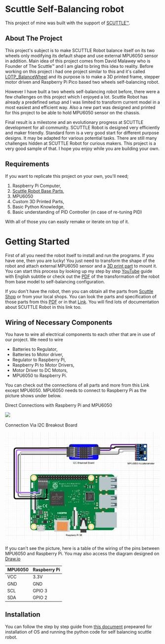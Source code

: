 # Scuttle Self-Balancing robot

This project of mine was built with the support of [SCUTTLE™](https://www.scuttlerobot.org/). 

## About The Project

This project's subject is to make SCUTTLE Robot balance itself on its two wheels only modifying its default shape and use external MPU6050 sensor in addition. Main idea of this project comes from David Malawey who is Founder of The Scuttle™ and I am glad to bring this idea to reality. Before working on this project i had one project similar to this and it's called [LOTP_BalanceWheel](https://github.com/SMDHuman/BalanceWheel) and its purpose is to make a 3D printed frame, stepper motor driven and Raspberry Pi Pico based two wheels self-balancing robot.

However I have built a two wheels self-balancing robot before, there were a few challenges on this project which I enjoyed a lot. Scuttle Robot has already a predefined setup and I was limited to transform current model in a most easiest and efficient way. Also a new part was designed and printed for this project to be able to hold MPU6050 sensor on the chassis.

Final result is a milestone and an evolutionary progress at SCUTTLE development for all community.
SCUTTLE Robot is designed very efficiently and maker friendly.  Standard form is a very good start for different purpose designs. It may be adapted for various potential tasks. There are still many challenges hidden at SCUTTLE Robot for curious makers. This project is a very good sample of that. I hope you enjoy while you are building your own.


## Requirements 

If you want to replicate this project on your own, you'll need;
1.	Raspberry Pi Computer,
2. [Scuttle Robot Base Parts](https://github.com/SMDHuman/ScuttleBalancingRobot/blob/main/docs/Item%20Links%2020230606.pdf),
3.	MPU6050
4.	Custom 3D Printed Parts,
5.	Basic Python Knowledge,
6.	Basic understanding of PID Controller (in case of re-tuning PID)

With all of those you can easily remake or iterate on top of it.

# Getting Started

First of all you need the robot itself to install and run the programs. If you have one, then you are lucky! You just need to transform the shape of the robot and attach external MPU6050 sensor and a [3D print part](https://github.com/SMDHuman/ScuttleBalancingRobot/tree/main/3D%20Models) to mount it. You can start this process by looking up my step by step [YouTube](https://youtu.be/XI1HBQYeNek) guide with English subtitle or check out the [PDF](https://github.com/SMDHuman/ScuttleBalancingRobot/blob/main/docs/Self%20Balanced%20Robot%20Transformation.pdf) of the transformation of the robot from base model to self-balancing configuration.

If you don't have the robot, then you can obtain all the parts from [Scuttle Shop](https://www.scuttlerobot.org/shop/) or from your local shops. You can look the parts and specification of those parts from this [PDF](https://github.com/SMDHuman/ScuttleBalancingRobot/blob/main/docs/Item%20Links%2020230606.pdf) or in that [Link](https://www.scuttlerobot.org/resources/). You will find lots of documentation about SCUTTLE Robot in this link too.

## Wiring of Necessary Components

You have to wire all electrical components to each other that are in use of our project. We need to wire
*	Batteries to Regulator,
*	Batteries to Motor driver,
*	Regulator to Raspberry Pi,
*	Raspberry Pi to Motor Drivers,
*	Motor Driver to DC Motors,
*	MPU6050 to Raspberry Pi.

You can check out the connections of all parts and more from this Link except MPU6050. MPU6050 needs to connect to Raspberry Pi as the picture shows under below.

Direct Connections with Raspberry Pi and MPU6050

<img src="https://github.com/SMDHuman/ScuttleBalancingRobot/blob/main/images/Raspbery%20Pi%20to%20MPU6050.jpeg"  width="300">

Connection Via I2C Breakout Board

<img src="https://github.com/SMDHuman/ScuttleBalancingRobot/blob/main/images/Connection%20Via%20I2C%20Breakout%20Board.jpg"  width="500">


If you can't see the picture, here is a table of the wiring of the pins between MPU6050 and Raspberry Pi. You may also access the diagram designed on [Draw.io](https://drive.google.com/file/d/1K8wL2eJak03yuCxYKJeCcMRbwO4yd8io/view?usp=sharing)

| MPU6050 | Raspberry Pi |
|---------|--------------|
| VCC     | 3.3V         |
| GND     | GND          |
| SCL     | GPIO 3       |
| SDA     | GPIO 2       |

## Installation 
You can follow the step by step guide from [this document](https://github.com/SMDHuman/ScuttleBalancingRobot/blob/main/docs/Software%20Installation%20Guide%20v1.pdf) prepeared for installation of OS and running the python code for self balancing scuttle robot. 
